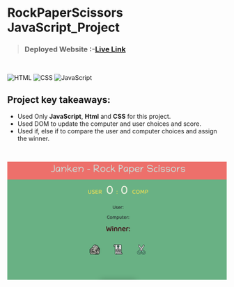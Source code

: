 # RockPaperScissors JavaScript_Project

> ### **Deployed Website** :-[Live Link](https://rockpaperscissors-jsp.netlify.app/)
<br>

![HTML](https://img.shields.io/badge/Html-5-E34F26?style=for-the-badge&logo=HTML5)
![CSS](https://img.shields.io/badge/Css-3-06B6D4?style=for-the-badge&logo=css3)
![JavaScript](https://img.shields.io/badge/JavaScript-ES6-F7DF1E?style=for-the-badge&logo=JavaScript)

## Project key takeaways:

  - Used Only **JavaScript**, **Html** and **CSS** for this project.
  - Used DOM to update the computer and user choices and score.
  - Used if, else if to compare the user and computer choices and assign the winner.

  <br>

![Project-Image](./Proj_image/Project.png)

<br>
